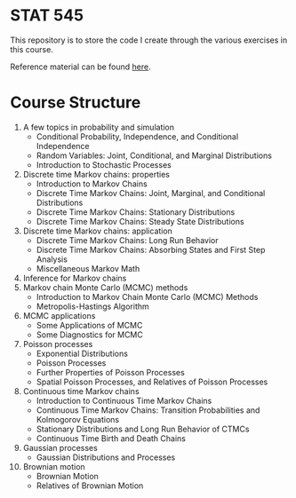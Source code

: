 # STAT 545

This repository is to store the code I create through the various exercises in this course. 

Reference material can be found [here](https://bookdown.org/kevin_davisross/applied-stochastic-processes/).

# Course Structure

1. A few topics in probability and simulation  
    - Conditional Probability, Independence, and Conditional Independence
    - Random Variables: Joint, Conditional, and Marginal Distributions
    - Introduction to Stochastic Processes
2. Discrete time Markov chains: properties
    - Introduction to Markov Chains
    - Discrete Time Markov Chains: Joint, Marginal, and Conditional Distributions
    - Discrete Time Markov Chains: Stationary Distributions
    - Discrete Time Markov Chains: Steady State Distributions
3. Discrete time Markov chains: application
    - Discrete Time Markov Chains: Long Run Behavior
    - Discrete Time Markov Chains: Absorbing States and First Step Analysis
    - Miscellaneous Markov Math
4. Inference for Markov chains
5. Markov chain Monte Carlo (MCMC) methods
    - Introduction to Markov Chain Monte Carlo (MCMC) Methods
    - Metropolis-Hastings Algorithm
6. MCMC applications
    - Some Applications of MCMC
    - Some Diagnostics for MCMC
7. Poisson processes
    - Exponential Distributions
    - Poisson Processes
    - Further Properties of Poisson Processes
    - Spatial Poisson Processes, and Relatives of Poisson Processes
8. Continuous time Markov chains
    - Introduction to Continuous Time Markov Chains
    - Continuous Time Markov Chains: Transition Probabilities and Kolmogorov Equations
    - Stationary Distributions and Long Run Behavior of CTMCs
    - Continuous Time Birth and Death Chains
9. Gaussian processes
    - Gaussian Distributions and Processes
10. Brownian motion
    - Brownian Motion
    - Relatives of Brownian Motion
